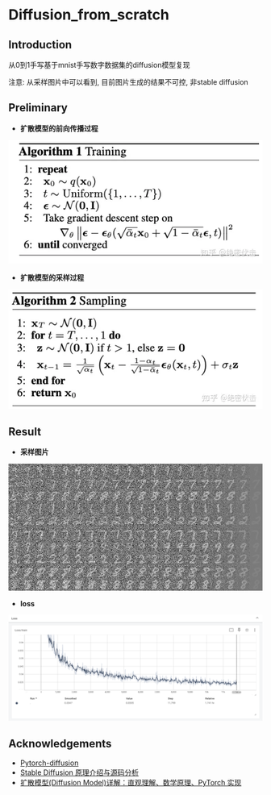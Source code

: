 # Diffusion_from_scratch

## Introduction

从0到1手写基于mnist手写数字数据集的diffusion模型复现

注意: 从采样图片中可以看到, 目前图片生成的结果不可控, 非stable diffusion

## Preliminary
- **扩散模型的前向传播过程**

![diffusion forward process](./assets/diffusion-forward.png)

- **扩散模型的采样过程**

![diffusion sampling process](./assets/diffusion-sampling.png)

## Result

- **采样图片**

![采样图片](./assets/final_combined_image.png)

- **loss**

![training loss](./assets/diffusion-loss.png)

## Acknowledgements

- [Pytorch-diffusion](https://github.com/owenliang/pytorch-diffusion)
- [Stable Diffusion 原理介绍与源码分析](https://blog.csdn.net/Eric_1993/article/details/129600524?spm=1001.2014.3001.5501)
- [扩散模型(Diffusion Model)详解：直观理解、数学原理、PyTorch 实现](https://zhouyifan.net/2023/07/07/20230330-diffusion-model/)

